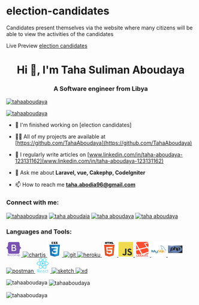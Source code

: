 # election-candidates
Candidates present themselves via the website where many citizens will be able to view the activities of the candidates

Live Preview [election candidates](https://rassd.ly/)

<h1 align="center">Hi 👋, I'm Taha Suliman Aboudaya</h1>
<h3 align="center">A Software engineer from Libya</h3>

<p align="left"> <a href="https://github.com/ryo-ma/github-profile-trophy"><img src="https://github-profile-trophy.vercel.app/?username=tahaaboudaya" alt="tahaaboudaya" /></a> </p>

<p align="left"> <a href="https://twitter.com/tahaaboudaya" target="blank"><img src="https://img.shields.io/twitter/follow/tahaaboudaya?logo=twitter&style=for-the-badge" alt="tahaaboudaya" /></a> </p>

- 🔭 I'm finished working on [election candidates]

- 👨‍💻 All of my projects are available at [https://github.com/TahaAboudaya](https://github.com/TahaAboudaya)

- 📝 I regularly write articles on [www.linkedin.com/in/taha-aboudaya-123131162](www.linkedin.com/in/taha-aboudaya-123131162)

- 💬 Ask me about **Laravel, vue, Cakephp, CodeIgniter**

- 📫 How to reach me **taha.abodia96@gmail.com**

<h3 align="left">Connect with me:</h3>
<p align="left">
<a href="https://twitter.com/@TAbudaya" target="blank"><img align="center" src="https://raw.githubusercontent.com/rahuldkjain/github-profile-readme-generator/master/src/images/icons/Social/twitter.svg" alt="tahaaboudaya" height="30" width="40" /></a>
<a href="https://fb.com/Taha Aboudaia" target="blank"><img align="center" src="https://raw.githubusercontent.com/rahuldkjain/github-profile-readme-generator/master/src/images/icons/Social/facebook.svg" alt="taha aboudaia" height="30" width="40" /></a>
<a href="https://instagram.com/taha aboudaya" target="blank"><img align="center" src="https://raw.githubusercontent.com/rahuldkjain/github-profile-readme-generator/master/src/images/icons/Social/instagram.svg" alt="taha aboudaya" height="30" width="40" /></a>
<a href="https://www.leetcode.com/Taha_Aboudaya" target="blank"><img align="center" src="https://raw.githubusercontent.com/rahuldkjain/github-profile-readme-generator/master/src/images/icons/Social/leet-code.svg" alt="taha aboudaya" height="30" width="40" /></a>
</p>

<h3 align="left">Languages and Tools:</h3>
<p align="left"> <a href="https://getbootstrap.com" target="_blank" rel="noreferrer"> <img src="https://raw.githubusercontent.com/devicons/devicon/master/icons/bootstrap/bootstrap-plain-wordmark.svg" alt="bootstrap" width="40" height="40"/> </a> <a href="https://www.chartjs.org" target="_blank" rel="noreferrer"> <img src="https://www.chartjs.org/media/logo-title.svg" alt="chartjs" width="40" height="40"/> </a> <a href="https://www.w3schools.com/css/" target="_blank" rel="noreferrer"> <img src="https://raw.githubusercontent.com/devicons/devicon/master/icons/css3/css3-original-wordmark.svg" alt="css3" width="40" height="40"/> </a> <a href="https://git-scm.com/" target="_blank" rel="noreferrer"> <img src="https://www.vectorlogo.zone/logos/git-scm/git-scm-icon.svg" alt="git" width="40" height="40"/> </a> <a href="https://heroku.com" target="_blank" rel="noreferrer"> <img src="https://www.vectorlogo.zone/logos/heroku/heroku-icon.svg" alt="heroku" width="40" height="40"/> </a> <a href="https://www.w3.org/html/" target="_blank" rel="noreferrer"> <img src="https://raw.githubusercontent.com/devicons/devicon/master/icons/html5/html5-original-wordmark.svg" alt="html5" width="40" height="40"/> </a> <a href="https://developer.mozilla.org/en-US/docs/Web/JavaScript" target="_blank" rel="noreferrer"> <img src="https://raw.githubusercontent.com/devicons/devicon/master/icons/javascript/javascript-original.svg" alt="javascript" width="40" height="40"/> </a> <a href="https://laravel.com/" target="_blank" rel="noreferrer"> <img src="https://raw.githubusercontent.com/devicons/devicon/master/icons/laravel/laravel-plain-wordmark.svg" alt="laravel" width="40" height="40"/> </a> <a href="https://www.mysql.com/" target="_blank" rel="noreferrer"> <img src="https://raw.githubusercontent.com/devicons/devicon/master/icons/mysql/mysql-original-wordmark.svg" alt="mysql" width="40" height="40"/> </a> <a href="https://www.php.net" target="_blank" rel="noreferrer"> <img src="https://raw.githubusercontent.com/devicons/devicon/master/icons/php/php-original.svg" alt="php" width="40" height="40"/> </a> <a href="https://postman.com" target="_blank" rel="noreferrer"> <img src="https://www.vectorlogo.zone/logos/getpostman/getpostman-icon.svg" alt="postman" width="40" height="40"/> </a> <a href="https://reactjs.org/" target="_blank" rel="noreferrer"> <img src="https://raw.githubusercontent.com/devicons/devicon/master/icons/react/react-original-wordmark.svg" alt="react" width="40" height="40"/> </a> <a href="https://www.sketch.com/" target="_blank" rel="noreferrer"> <img src="https://www.vectorlogo.zone/logos/sketchapp/sketchapp-icon.svg" alt="sketch" width="40" height="40"/> </a> <a href="https://www.adobe.com/products/xd.html" target="_blank" rel="noreferrer"> <img src="https://cdn.worldvectorlogo.com/logos/adobe-xd.svg" alt="xd" width="40" height="40"/> </a> </p>


<p><img align="left" src="https://github-readme-stats.vercel.app/api/top-langs?username=tahaaboudaya&show_icons=true&locale=en&layout=compact" alt="tahaaboudaya" /></p>

<p>&nbsp;<img align="center" src="https://github-readme-stats.vercel.app/api?username=tahaaboudaya&show_icons=true&locale=en" alt="tahaaboudaya" /></p>

<p><img align="center" src="https://github-readme-streak-stats.herokuapp.com/?user=tahaaboudaya&" alt="tahaaboudaya" /></p>

